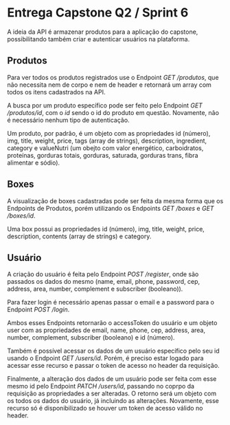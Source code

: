 # Entrega Capstone Q2 / Sprint 6

A ideia da API é armazenar produtos para a aplicação do capstone, possibilitando também criar e autenticar usuários na plataforma.

## Produtos

Para ver todos os produtos registrados use o Endpoint _GET /produtos_, que não necessita nem de corpo e nem de header e retornará um array com todos os itens cadastrados na API.

A busca por um produto específico pode ser feito pelo Endpoint _GET /produtos/id_, com o _id_ sendo o id do produto em questão. Novamente, não é necessário nenhum tipo de autenticação.

Um produto, por padrão, é um objeto com as propriedades id (número), img, title, weight, price, tags (array de strings), description, ingredient, category e valueNutri (um obejto com valor energético, carboidratos, proteínas, gorduras totais, gorduras, saturada, gorduras trans, fibra alimentar e sódio).

## Boxes

A visualização de boxes cadastradas pode ser feita da mesma forma que os Endpoints de Produtos, porém utilizando os Endpoints _GET /boxes_ e _GET /boxes/id_.

Uma box possui as propriedades id (número), img, title, weight, price, description, contents (array de strings) e category.

## Usuário

A criação do usuário é feita pelo Endpoint _POST /register_, onde são passados os dados do mesmo (name, email, phone, password, cep, address, area, number, complement e subscriber (booleano)).

Para fazer login é necessário apenas passar o email e a password para o Endpoint _POST /login_.

Ambos esses Endpoints retornarão o accessToken do usuário e um objeto user com as propriedades de email, name, phone, cep, address, area, number, complement, subscriber (booleano) e id (número).

Também é possível acessar os dados de um usuário específico pelo seu id usando o Endpoint _GET /users/id_. Porém, é preciso estar logado para acessar esse recurso e passar o token de acesso no header da requisição.

Finalmente, a alteração dos dados de um usuário pode ser feita com esse mesmo id pelo Endpoint _PATCH /users/id_, passando no coprpo da requisição as propriedades a ser alteradas. O retorno será um objeto com os todos os dados do usuário, já incluindo as alterações. Novamente, esse recurso só é disponibilizado se houver um token de acesso válido no header.

